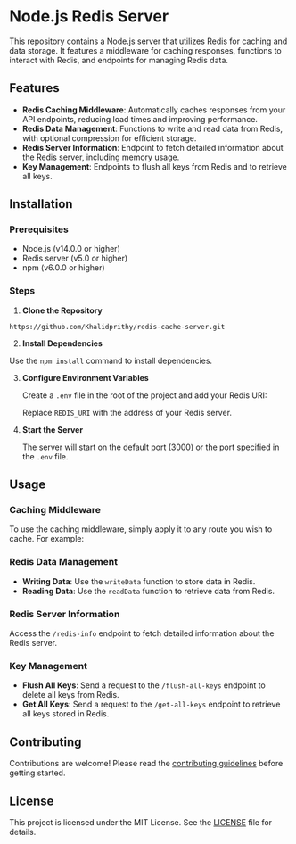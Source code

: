 # Node.js Redis Server

This repository contains a Node.js server that utilizes Redis for caching and data storage. It features a middleware for caching responses, functions to interact with Redis, and endpoints for managing Redis data.

## Features

- **Redis Caching Middleware**: Automatically caches responses from your API endpoints, reducing load times and improving performance.
- **Redis Data Management**: Functions to write and read data from Redis, with optional compression for efficient storage.
- **Redis Server Information**: Endpoint to fetch detailed information about the Redis server, including memory usage.
- **Key Management**: Endpoints to flush all keys from Redis and to retrieve all keys.

## Installation


### Prerequisites

- Node.js (v14.0.0 or higher)
- Redis server (v5.0 or higher)
- npm (v6.0.0 or higher)

### Steps

1. **Clone the Repository**

```
https://github.com/Khalidprithy/redis-cache-server.git

```


2. **Install Dependencies**


Use the `npm install` command to install dependencies.

3. **Configure Environment Variables**

   Create a `.env` file in the root of the project and add your Redis URI:


   Replace `REDIS_URI` with the address of your Redis server.

4. **Start the Server**

   The server will start on the default port (3000) or the port specified in the `.env` file.

## Usage

### Caching Middleware

To use the caching middleware, simply apply it to any route you wish to cache. For example:


### Redis Data Management

- **Writing Data**: Use the `writeData` function to store data in Redis.
- **Reading Data**: Use the `readData` function to retrieve data from Redis.

### Redis Server Information

Access the `/redis-info` endpoint to fetch detailed information about the Redis server.

### Key Management

- **Flush All Keys**: Send a request to the `/flush-all-keys` endpoint to delete all keys from Redis.
- **Get All Keys**: Send a request to the `/get-all-keys` endpoint to retrieve all keys stored in Redis.

## Contributing

Contributions are welcome! Please read the [contributing guidelines](CONTRIBUTING.md) before getting started.

## License

This project is licensed under the MIT License. See the [LICENSE](LICENSE) file for details.

